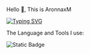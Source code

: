 Hello 👋, This is AronnaxM

[![Typing SVG](https://readme-typing-svg.demolab.com?font=Fira+Code&size=18&pause=1000&center=%E7%9C%9F%E7%9A%84&vCenter=%E7%9C%9F%E7%9A%84&multiline=true&repeat=%E7%9C%9F%E7%9A%84&width=435&lines=Opportunities+don't+come+to+people%2C;Only+people+look+for+opportunities.+)](https://git.io/typing-svg)

The Language and Tools I use:

![Static Badge](https://img.shields.io/badge/Tool-VScode-blue)

